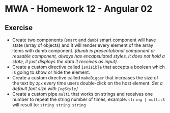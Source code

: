 # MWA - Homework 12 - Angular 02
## Exercise
* Create two components (`smart` and `dumb`) smart component will have state (array of objects) and it will render every element of the array items with dumb component. *(dumb is presentational component or reusable component, always has encapsulated styles, it does not hold a state, it just displays the data it receives as input).*
* Create a custom directive called `isVisible` that accepts a boolean which is going to show or hide the element.
* Create a custom directive called `makeBigger` that increases the size of the text by `2px` every time users double-click on the host element. *Set a default font size with `[ngStyle]`*
* Create a custom pipe `multi` that works on strings and receives one number to repeat the string number of times, example: `string | multi:3` will result to: `string string string`

